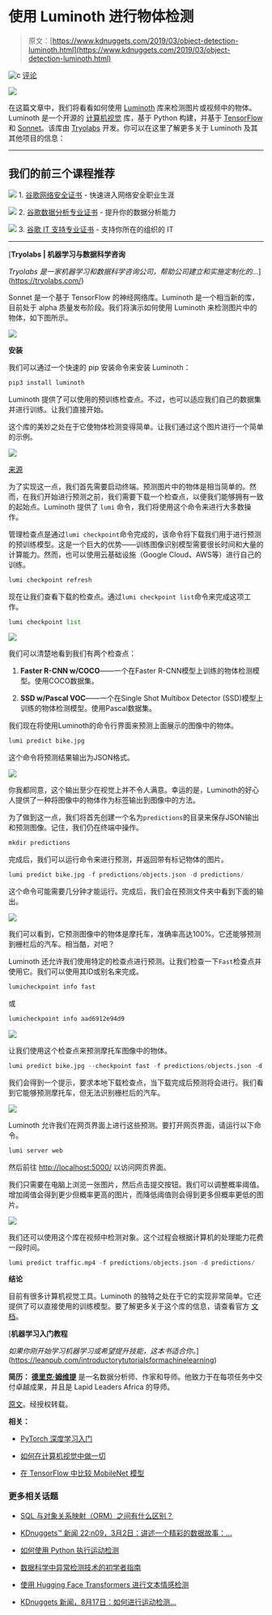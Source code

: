 # 使用 Luminoth 进行物体检测

> 原文：[https://www.kdnuggets.com/2019/03/object-detection-luminoth.html](https://www.kdnuggets.com/2019/03/object-detection-luminoth.html)

![c](../Images/3d9c022da2d331bb56691a9617b91b90.png) [评论](#comments)

![](../Images/dfce4961bf0a5dc37d0e75317eac93af.png)

在这篇文章中，我们将看看如何使用 [Luminoth](https://github.com/tryolabs/luminoth) 库来检测图片或视频中的物体。Luminoth 是一个开源的 [计算机视觉](https://heartbeat.fritz.ai/the-5-computer-vision-techniques-that-will-change-how-you-see-the-world-1ee19334354b) 库，基于 Python 构建，并基于 [TensorFlow](https://www.tensorflow.org/) 和 [Sonnet](https://github.com/deepmind/sonnet)。该库由 [Tryolabs](https://medium.com/@tryolabs) 开发。你可以在这里了解更多关于 Luminoth 及其其他项目的信息：

* * *

## 我们的前三个课程推荐

![](../Images/0244c01ba9267c002ef39d4907e0b8fb.png) 1\. [谷歌网络安全证书](https://www.kdnuggets.com/google-cybersecurity) - 快速进入网络安全职业生涯

![](../Images/e225c49c3c91745821c8c0368bf04711.png) 2\. [谷歌数据分析专业证书](https://www.kdnuggets.com/google-data-analytics) - 提升你的数据分析能力

![](../Images/0244c01ba9267c002ef39d4907e0b8fb.png) 3\. [谷歌 IT 支持专业证书](https://www.kdnuggets.com/google-itsupport) - 支持你所在的组织的 IT

* * *

[**Tryolabs | 机器学习与数据科学咨询**

*Tryolabs 是一家机器学习和数据科学咨询公司，帮助公司建立和实施定制化的…*](https://tryolabs.com/)

Sonnet 是一个基于 TensorFlow 的神经网络库。Luminoth 是一个相当新的库，目前处于 alpha 质量发布阶段。我们将演示如何使用 Luminoth 来检测图片中的物体，如下图所示。

![](../Images/b0dc0ae54fb96ebf82cf228ea65493c4.png)

**安装**

我们可以通过一个快速的 pip 安装命令来安装 Luminoth：

```py
pip3 install luminoth
```

Luminoth 提供了可以使用的预训练检查点。不过，也可以适应我们自己的数据集并进行训练。让我们直接开始。

这个库的美妙之处在于它使物体检测变得简单。让我们通过这个图片进行一个简单的示例。

![](../Images/3d6efa3458fdcdd344770ef8b7be0635.png)

[来源](https://pixabay.com/en/motorcycles-motorcycle-moped-1711872/)

为了实现这一点，我们首先需要启动终端。预测图片中的物体是相当简单的。然而，在我们开始进行预测之前，我们需要下载一个检查点，以便我们能够拥有一致的起始点。Luminoth 提供了 `lumi` 命令，我们将使用这个命令来进行大多数操作。

管理检查点是通过`lumi checkpoint`命令完成的，该命令将下载我们用于进行预测的预训练模型。这是一个巨大的优势——训练图像识别模型需要很长时间和大量的计算能力。然而，也可以使用云基础设施（Google Cloud、AWS等）进行自己的训练。

```py
lumi checkpoint refresh
```

现在让我们查看下载的检查点。通过`lumi checkpoint list`命令来完成这项工作。

```py
lumi checkpoint list
```

![](../Images/4280e403d0f29361589b0babd31e8659.png)

我们可以清楚地看到我们有两个检查点：

1.  **Faster R-CNN w/COCO**——一个在Faster R-CNN模型上训练的物体检测模型。使用COCO数据集。

1.  **SSD w/Pascal VOC**——一个在Single Shot Multibox Detector (SSD)模型上训练的物体检测模型。使用Pascal数据集。

我们现在将使用Luminoth的命令行界面来预测上面展示的图像中的物体。

```py
lumi predict bike.jpg
```

这个命令将预测结果输出为JSON格式。

![](../Images/36b7ac9beb7904e9264947ca4b1ba354.png)

你我都同意，这个输出至少在视觉上并不令人满意。幸运的是，Luminoth的好心人提供了一种将图像中的物体作为标签输出到图像中的方法。

为了做到这一点，我们将首先创建一个名为`predictions`的目录来保存JSON输出和预测图像。记住，我们仍在终端中操作。

```py
mkdir predictions
```

完成后，我们可以运行命令来进行预测，并返回带有标记物体的图片。

```py
lumi predict bike.jpg -f predictions/objects.json -d predictions/
```

这个命令可能需要几分钟才能运行。完成后，我们会在预测文件夹中看到下面的输出。

![](../Images/6a01e5f2b1de1b0a90cf462287821721.png)

我们可以看到，它预测图像中的物体是摩托车，准确率高达100%。它还能够预测到栅栏后的汽车。相当酷，对吧？

Luminoth 还允许我们使用特定的检查点进行预测。让我们检查一下`Fast`检查点并使用它。我们可以使用其ID或别名来完成。

```py
lumicheckpoint info fast
```

或

```py
lumicheckpoint info aad6912e94d9
```

![](../Images/15d618996a39f762578d8e882583bb1c.png)

让我们使用这个检查点来预测摩托车图像中的物体。

```py
lumi predict bike.jpg --checkpoint fast -f predictions/objects.json -d predictions/
```

我们会得到一个提示，要求本地下载检查点，当下载完成后预测将会进行。我们看到它能够预测摩托车，但无法识别栅栏后的汽车。

![](../Images/e7a0210ddcbcead04f95848bceaad0e3.png)

Luminoth 允许我们在网页界面上进行这些预测。要打开网页界面，请运行以下命令。

```py
lumi server web
```

然后前往 [http://localhost:5000/](http://localhost:5000/) 以访问网页界面。

我们只需要在电脑上浏览一张图片，然后点击提交按钮。我们可以调整概率阈值。增加阈值会得到更少但概率更高的图片，而降低阈值则会得到更多但概率更低的图片。

![](../Images/1a6faa7626e80ecc25df95fc9af3d9c1.png)

我们还可以使用这个库在视频中检测对象。这个过程会根据计算机的处理能力花费一段时间。

```py
lumi predict traffic.mp4 -f predictions/objects.json -d predictions/
```

**结论**

目前有很多计算机视觉工具。Luminoth 的独特之处在于它的实现非常简单。它还提供了可以直接使用的训练模型。要了解更多关于这个库的信息，请查看官方 [文档](http://luminoth.readthedocs.io/)。

[**机器学习入门教程**

*如果你刚开始学习机器学习或希望提升技能，这本书适合你。*](https://leanpub.com/introductorytutorialsformachinelearning)

**简历： [德里克·姆维提](https://derrickmwiti.com/)** 是一名数据分析师、作家和导师。他致力于在每项任务中交付卓越成果，并且是 Lapid Leaders Africa 的导师。

[原文](https://heartbeat.fritz.ai/object-detection-with-luminoth-605d35c265f6)。经授权转载。

**相关：**

+   [PyTorch 深度学习入门](/2018/11/introduction-pytorch-deep-learning.html)

+   [如何在计算机视觉中做一切](/2019/02/everything-computer-vision.html)

+   [在 TensorFlow 中比较 MobileNet 模型](/2019/03/comparing-mobilenet-models-tensorflow.html)

### 更多相关话题

+   [SQL 与对象关系映射（ORM）之间有什么区别？](https://www.kdnuggets.com/2022/02/difference-sql-object-relational-mapping-orm.html)

+   [KDnuggets™ 新闻 22:n09，3月2日：讲述一个精彩的数据故事：…](https://www.kdnuggets.com/2022/n09.html)

+   [如何使用 Python 执行运动检测](https://www.kdnuggets.com/2022/08/perform-motion-detection-python.html)

+   [数据科学中异常检测技术的初学者指南](https://www.kdnuggets.com/2023/05/beginner-guide-anomaly-detection-techniques-data-science.html)

+   [使用 Hugging Face Transformers 进行文本情感检测](https://www.kdnuggets.com/using-hugging-face-transformers-for-emotion-detection-in-text)

+   [KDnuggets 新闻，8月17日：如何进行运动检测…](https://www.kdnuggets.com/2022/n33.html)
